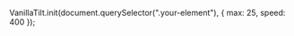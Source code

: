 <script type="text/javascript" src="vanilla-tilt.js"></script>

VanillaTilt.init(document.querySelector(".your-element"), {
		max: 25,
		speed: 400
	});
